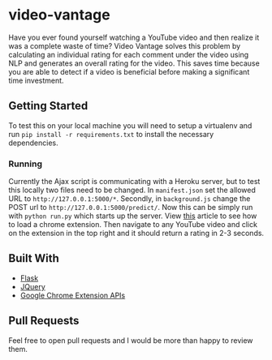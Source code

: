# video-vantage
Have you ever found yourself watching a YouTube video and then realize it was a complete waste of time? Video Vantage solves this problem by calculating an individual rating for each comment under the video using NLP and generates an overall rating for the video. This saves time because you are able to detect if a video is beneficial before making a significant time investment.

## Getting Started
To test this on your local machine you will need to setup a virtualenv and run `pip install -r requirements.txt` to install the necessary dependencies.

### Running
Currently the Ajax script is communicating with a Heroku server, but to test this locally two files need to be changed. In `manifest.json` set the allowed URL to `http://127.0.0.1:5000/*`. Secondly, in `background.js` change the POST url to `http://127.0.0.1:5000/predict/`. Now this can be simply run with `python run.py` which starts up the server. View [this](https://thoughtbot.com/blog/how-to-make-a-chrome-extension) article to see how to load a chrome extension. Then navigate to any YouTube video and click on the extension in the top right and it should return a rating in 2-3 seconds.

## Built With
  * [Flask](https://flask.palletsprojects.com/en/1.1.x/)
  * [JQuery](https://jquery.com/)
  * [Google Chrome Extension APIs](https://developer.chrome.com/extensions)
  
## Pull Requests
Feel free to open pull requests and I would be more than happy to review them.
